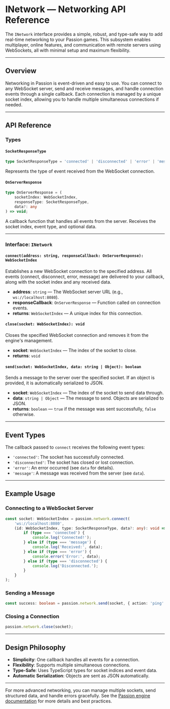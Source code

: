 # INetwork — Networking API Reference

The `INetwork` interface provides a simple, robust, and type-safe way to add real-time networking to your Passion games. This subsystem enables multiplayer, online features, and communication with remote servers using WebSockets, all with minimal setup and maximum flexibility.

---

## Overview

Networking in Passion is event-driven and easy to use. You can connect to any WebSocket server, send and receive messages, and handle connection events through a single callback. Each connection is managed by a unique socket index, allowing you to handle multiple simultaneous connections if needed.

---

## API Reference

### Types

#### `SocketResponseType`
```typescript
type SocketResponseType = 'connected' | 'disconnected' | 'error' | 'message';
```
Represents the type of event received from the WebSocket connection.

#### `OnServerResponse`
```typescript
type OnServerResponse = (
    socketIndex: WebSocketIndex,
    responseType: SocketResponseType,
    data?: any
) => void;
```
A callback function that handles all events from the server. Receives the socket index, event type, and optional data.

---

### Interface: `INetwork`

#### `connect(address: string, responseCallback: OnServerResponse): WebSocketIndex`
Establishes a new WebSocket connection to the specified address. All events (connect, disconnect, error, message) are delivered to your callback, along with the socket index and any received data.

- **address**: `string` — The WebSocket server URL (e.g., `ws://localhost:8080`).
- **responseCallback**: `OnServerResponse` — Function called on connection events.
- **returns**: `WebSocketIndex` — A unique index for this connection.

#### `close(socket: WebSocketIndex): void`
Closes the specified WebSocket connection and removes it from the engine's management.

- **socket**: `WebSocketIndex` — The index of the socket to close.
- **returns**: `void`

#### `send(socket: WebSocketIndex, data: string | Object): boolean`
Sends a message to the server over the specified socket. If an object is provided, it is automatically serialized to JSON.

- **socket**: `WebSocketIndex` — The index of the socket to send data through.
- **data**: `string | Object` — The message to send. Objects are serialized to JSON.
- **returns**: `boolean` — `true` if the message was sent successfully, `false` otherwise.

---

## Event Types

The callback passed to `connect` receives the following event types:
- `'connected'`: The socket has successfully connected.
- `'disconnected'`: The socket has closed or lost connection.
- `'error'`: An error occurred (see `data` for details).
- `'message'`: A message was received from the server (see `data`).

---

## Example Usage

### Connecting to a WebSocket Server
```typescript
const socket: WebSocketIndex = passion.network.connect(
    'ws://localhost:8080',
    (id: WebSocketIndex, type: SocketResponseType, data?: any): void => {
        if (type === 'connected') {
            console.log('Connected!');
        } else if (type === 'message') {
            console.log('Received:', data);
        } else if (type === 'error') {
            console.error('Error:', data);
        } else if (type === 'disconnected') {
            console.log('Disconnected.');
        }
    }
);
```

### Sending a Message
```typescript
const success: boolean = passion.network.send(socket, { action: 'ping' });
```

### Closing a Connection
```typescript
passion.network.close(socket);
```

---

## Design Philosophy

- **Simplicity**: One callback handles all events for a connection.
- **Flexibility**: Supports multiple simultaneous connections.
- **Type-Safe**: Uses TypeScript types for socket indices and event data.
- **Automatic Serialization**: Objects are sent as JSON automatically.

---

For more advanced networking, you can manage multiple sockets, send structured data, and handle errors gracefully. See the [Passion engine documentation](./passion.md) for more details and best practices.
